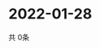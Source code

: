 # 2022-01-28
  共 0条

  <!-- BEGIN -->
  <!-- 最后更新时间Fri Jan 28 2022 17:08:03 GMT+0000 (Coordinated Universal Time) -->
  
  <!-- END -->
  
  